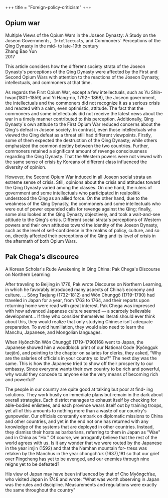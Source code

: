 +++
title = "Foreign-policy-criticism"
+++

## Opium war
Multiple Views of the Opium Wars in the Joseon Dynasty: A Study on the Joseon Government`s, Intellectuals`, and Commoners` Perceptions of the Qing Dynasty in the mid- to late-19th century  
Zhang Bao Yun  
2017

This article considers how the different society strata of the Joseon Dynasty's perceptions of the Qing Dynasty were affected by the First and Second Opium Wars with attention to the reactions of the Joseon Dynasty, intellectuals, and commoners at that time. 

As regards the First Opium War, except a few intellectuals, such as Yu Shin- hwan(1801~1859) and Yi Hang-no, 1792~ 1868), the Joseon government, the intellectuals and the commoners did not recognize it as a serious crisis and reacted with a calm, even optimistic, attitude. The fact that the commoners and some intellectuals did not receive the latest news about the war in a timely manner contributed to this perception. Additionally, Qing Dynasty`s own attitude to the First Opium War reduced concerns about the Qing's defeat in Joseon society. In contrast, even those intellectuals who viewed the Qing defeat as a threat still had different viewpoints. Firstly, some of them expected the destruction of the Qing Dynasty; while others emphasized the common destiny between the two countries. Further, commoners retained a significant amount of revenge consciousness regarding the Qing Dynasty. That the Western powers were not viewed with the same sense of crisis by Koreans of different class influenced the diversity of opinion. 

However, the Second Opium War induced in all Joseon social strata an extreme sense of crisis. Still, opinions about the crisis and attitudes toward the Qing Dynasty varied among the classes. On one hand, the rulers of government and some intellectuals who participated in realpolitik understood the Qing as an allied force. On the other hand, due to the weakness of the Qing Dynasty, the commoners and some intellectuals who were out of power expanded calls for revenge against the Qing; finally, some also looked at the Qing Dynasty objectively, and took a wait-and-see attitude to the Qing's crisis. Different social strata's perceptions of Western powers and their own attitudes toward the identity of the Joseon Dynasty, such as the level of self-confidence in the realms of policy, culture, and so on, directly affected their perceptions of the Qing and its level of crisis in the aftermath of both Opium Wars.

## Pak Chega's discource
A Korean Scholar's Rude Awakening in Qing China: Pak Chega's Discourse on Northern Learning

After traveling to Beijing in 1776, Pak wrote Discourse on Northern Learning, in which he favorably introduced many aspects of China’s economy and culture. ... Sŏng Taejung (1732–1812) and Wŏn Chunggŏ (1719–1790) had traveled in Japan for a year, from 1763 to 1764, and their reports upon returning home were read with great interest. Pak Chega was impressed with how advanced Japanese culture seemed — a scarcely believable development... If they who consider themselves literati should ever think about this, they would realize that only studying Chinese isn’t adequate preparation. To avoid humiliation, they would also need to learn the Manchu, Japanese, and Mongolian languages.

When Hyŏnch’ŏn Wŏn Chunggŏ (1719–1790)168 went to Japan, the Japanese showed him a woodblock print of our National Code (Kyŏngguk taejŏn), and pointing to the chapter on salaries for clerks, they asked, “Why are the salaries of officials in your country so low?” The next day was the same. This is how the Japanese tried to show off their prosperity to our embassy. Since everyone wants their own country to be rich and powerful, why would they concede to anyone else the very means of becoming rich and powerful?

The people in our country are quite good at talking but poor at find- ing solutions. They work busily on immediate plans but remain in the dark about overall strategies. Each district manages to exhaust itself by checking for able-bodied enlistees, and each province wears itself out by training troops, yet all of this amounts to nothing more than a waste of our country's gunpowder. Our officials constantly embark on diplomatic missions to China and other countries, and yet in the end not one has returned with any knowledge of the systems that are deployed in other countries. Instead, they dismiss their hosts as barbarians, referring to them in Japan as "Wae" and in China as "Ho." Of course, we arrogantly believe that the rest of the world agrees with us. Is it any wonder that we were routed by the Japanese in the year imjin (1592) and that the Namhan mountain for- tress was retaken by the Manchus in the year chongch'uk (1637),181 so that our grief over Pingcheng has yet to be avenged, and our enemies through nine reigns yet to be defeated?

His view of Japan may have been influenced by
that of Cho Myŏngch’ae, who visited Japan in 1748 and wrote: “What was worth observing in Japan was the rules and discipline. Measurements and regulations were exactly the same throughout the country"